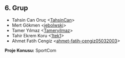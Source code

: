 ## 6. Grup

- Tahsin Can Oruç <[TahsinCan](https://github.com/TahsinCan)>
- Mert Gökmen <[jebolwski](https://github.com/Jebolwski)>
- Tamer Yılmaz <[Tameryilmaz](https://github.com/Tameryilmaz)>
- Tahir Ekrem Koru <[1tek1](https://github.com/1tek1)>
- Ahmet Fatih Cengiz <[ahmet-fatih-cengiz05032003](https://github.com/ahmet-fatih-cengiz05032003)>

**Proje Konusu:** SportCom
